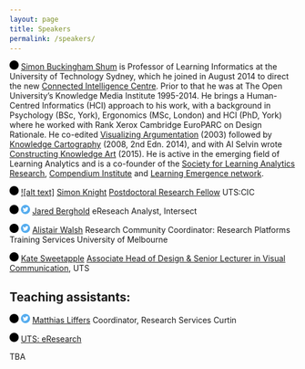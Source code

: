 ```yaml
---
layout: page
title: Speakers
permalink: /speakers/
---
```

![alt text](https://raw.githubusercontent.com/librarydatacarpentry/librarydatacarpentry.github.io/master/speakers/images/1462783294_circle.png)  [Simon Buckingham Shum](http://simon.buckinghamshum.net/) is Professor of Learning Informatics at the University of Technology Sydney, which he joined in August 2014 to direct the new [Connected Intelligence Centre](http://utscic.edu.au/). Prior to that he was at The Open University’s Knowledge Media Institute 1995-2014. He brings a Human-Centred Informatics (HCI) approach to his work, with a background in Psychology (BSc, York), Ergonomics (MSc, London) and HCI (PhD, York) where he worked with Rank Xerox Cambridge EuroPARC on Design Rationale. He co-edited [Visualizing Argumentation](http://www.springer.com/gp/book/9781852336646) (2003) followed by [Knowledge Cartography](http://www.springer.com/gp/book/9781447164692) (2008, 2nd Edn. 2014), and with Al Selvin wrote [Constructing Knowledge Art](http://www.morganclaypool.com/doi/abs/10.2200/S00593ED1V01Y201408HCI023) (2015). He is active in the emerging field of Learning Analytics and is a co-founder of the [Society for Learning Analytics Research](http://www.solaresearch.org/), [Compendium Institute](http://compendiuminstitute.net/) and [Learning Emergence network](http://learningemergence.net/). 

![alt text](https://raw.githubusercontent.com/librarydatacarpentry/librarydatacarpentry.github.io/master/speakers/images/1462783294_circle.png) [![alt text]][5] [Simon Knight](http://sjgknight.com/finding-knowledge/)
[Postdoctoral Research Fellow](http://www.uts.edu.au/staff/simon.knight) UTS:CIC 

![alt text](https://raw.githubusercontent.com/librarydatacarpentry/librarydatacarpentry.github.io/master/speakers/images/1462783294_circle.png) [![alt text][1]][4] [Jared Berghold](http://www.intersect.org.au/content/eresearch-analysts) 
eReseach Analyst, Intersect 

![alt text](https://raw.githubusercontent.com/librarydatacarpentry/librarydatacarpentry.github.io/master/speakers/images/1462783294_circle.png) [![alt text][1]][3] [Alistair Walsh](https://au.linkedin.com/in/alistair-walsh-7317424b) 
Research Community Coordinator: Research Platforms Training Services University of Melbourne

![alt text](https://raw.githubusercontent.com/librarydatacarpentry/librarydatacarpentry.github.io/master/speakers/images/1462783294_circle.png)  [Kate Sweetapple](http://cargocollective.com/katesweetapple) 
[Associate Head of Design & Senior Lecturer in Visual Communication](http://www.uts.edu.au/staff/kate.sweetapple), UTS

 
## Teaching assistants:

![alt text](https://raw.githubusercontent.com/librarydatacarpentry/librarydatacarpentry.github.io/master/speakers/images/1462783294_circle.png) [![alt text][1]][2]  [Matthias Liffers](http://oasisapps.curtin.edu.au/staff/profile/view/Matthias.Liffers) Coordinator, Research Services Curtin 

![alt text](https://raw.githubusercontent.com/librarydatacarpentry/librarydatacarpentry.github.io/master/speakers/images/1462783294_circle.png)  [UTS: eResearch](https://eresearch.uts.edu.au/)

TBA


[1]: https://raw.githubusercontent.com/librarydatacarpentry/librarydatacarpentry.github.io/master/speakers/images/1462785121_social-twitter-circle.png
[2]: https://twitter.com/mpfl
[3]: https://twitter.com/alistairwalsh
[4]: https://twitter.com/jberghold
[5]: https://twitter.com/sjgknight 
